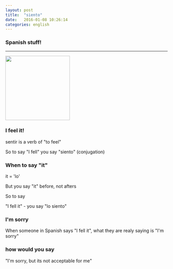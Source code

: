 ```yaml
---
layout: post
title:  "siento"
date:   2016-01-08 10:26:14
categories: english
---
```

### Spanish stuff!
-----------

<img width='200' src="http://aretheyoldenough.com/wp-content/uploads/2014/12/dora-the-explorer.jpg" />

### I feel it! 

sentir is a verb of "to feel"

So to say "I fell" you say "siento" (conjugation)

### When to say "it" 

it = 'lo' 

But you say "it" before, not afters

So to say

"I fell it" - you say "lo siento"

### I'm sorry

When someone in Spanish says "I fell it", what they are realy saying is "I'm sorry"


### how would you say

"I'm sorry, but its not acceptable for me"










